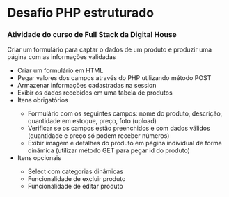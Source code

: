 # Desafio PHP estruturado
<h3>Atividade do curso de Full Stack da Digital House</h3>
<p>Criar um formulário para captar o dados de um produto e produzir uma página com as informações validadas</p>
<ul>
  <li>Criar um formulário em HTML</li>
  <li>Pegar valores dos campos através do PHP utilizando método POST</li>
  <li>Armazenar informações cadastradas na session</li>
  <li>Exibir os dados recebidos em uma tabela de produtos</li>
  <li>Itens obrigatórios</li>
    <ul>
      <li>Formulário com os seguintes campos: nome do produto, descrição, quantidade em estoque, preço, foto (upload)</li>
      <li>Verificar se os campos estão preenchidos e com dados válidos (quantidade e preço só podem receber números)</li>
      <li>Exibir imagem e detalhes do produto em página individual de forma dinâmica (utilizar método GET para pegar id do produto)</li>
    </ul>
  <li>Itens opcionais</li>
    <ul>
      <li>Select com categorias dinâmicas</li>
      <li>Funcionalidade de excluir produto</li>
      <li>Funcionalidade de editar produto</li>
    </ul>
</ul>
